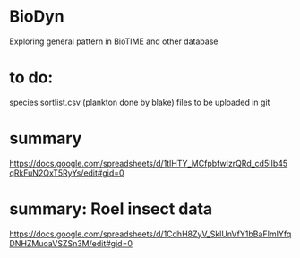 # BioDyn
Exploring general pattern in BioTIME and other database

# to do:
species sortlist.csv (plankton done by blake) files to be uploaded in git

# summary
https://docs.google.com/spreadsheets/d/1tlHTY_MCfpbfwIzrQRd_cd5IIb45qRkFuN2QxT5RyYs/edit#gid=0

# summary: Roel insect data
https://docs.google.com/spreadsheets/d/1CdhH8ZyV_SklUnVfY1bBaFImIYfqDNHZMuoaVSZSn3M/edit#gid=0